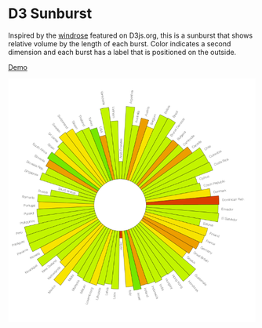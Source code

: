 D3 Sunburst
===========

Inspired by the [windrose](http://windhistory.com/station.html?KSFO) featured on D3js.org, this is a sunburst that shows relative volume by the length of each burst. Color indicates a second dimension and each burst has a label that is positioned on the outside.

[Demo](http://ernst96.github.io/demo/sunburst/)


![Sunburst](/sunburst/sunburst.gif)
